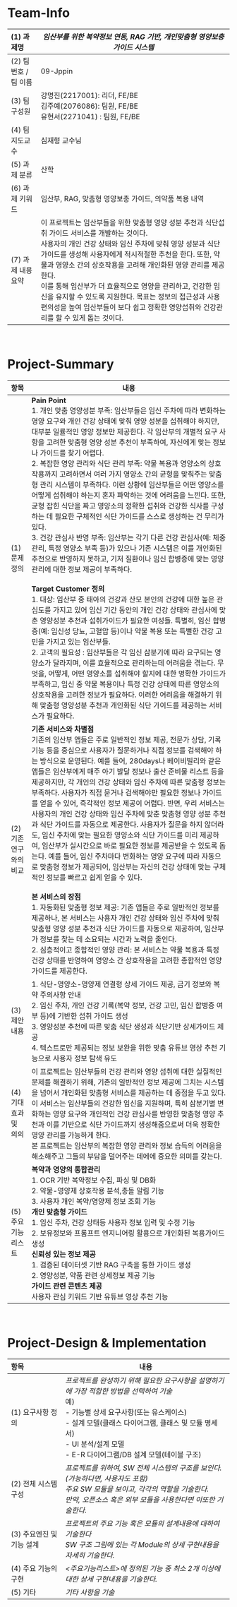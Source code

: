 <!-- Template for PROJECT REPORT of CapstoneDesign 2025-2H, initially written by khyoo -->
<!-- 본 파일은 2025년도 컴공 졸업프로젝트의 <1차보고서> 작성을 위한 기본 양식입니다. -->
<!-- 아래에 "*"..."*" 표시는 italic체로 출력하기 위해서 사용한 것입니다. -->
<!-- "내용"에 해당하는 부분을 지우고, 여러분 과제의 내용을 작성해 주세요. -->

# Team-Info
| (1) 과제명 | *임산부를 위한 복약정보 연동, RAG 기반, 개인맞춤형 영양보충 가이드 시스템*
|:---  |---  |
| (2) 팀 번호 / 팀 이름 | 09-Jppin |
| (3) 팀 구성원 | 강명진(2217001): 리더, FE/BE<br> 김주예(2076086): 팀원, FE/BE <br> 유현서(2271041) : 팀원, FE/BE			 |
| (4) 팀 지도교수 | 심재형 교수님 |
| (5) 과제 분류 | 산학 |
| (6) 과제 키워드 | 임산부, RAG, 맞춤형 영양보충 가이드, 의약품 복용 내역  |
| (7) 과제 내용 요약 | 이 프로젝트는 임산부들을 위한 맞춤형 영양 성분 추천과 식단섭취 가이드 서비스를 개발하는 것이다. <br>사용자의 개인 건강 상태와 임신 주차에 맞춰 영양 성분과 식단 가이드를 생성해 사용자에게 적시적절한 추천을 한다. 또한, 약물과 영양소 간의 상호작용을 고려해 개인화된 영양 관리를 제공한다. <br>이를 통해 임산부가 더 효율적으로 영양을 관리하고, 건강한 임신을 유지할 수 있도록 지원한다. 목표는 정보의 접근성과 사용 편의성을 높여 임산부들이 보다 쉽고 정확한 영양섭취와 건강관리를 할 수 있게 돕는 것이다. |
<br>

# Project-Summary
| 항목 | 내용 |
|:---  |---  |
| (1) 문제 정의 |**Pain Point** <br>1. 개인 맞춤 영양성분 부족:  임산부들은 임신 주차에 따라  변화하는 영양 요구와 개인 건강 상태에 맞춰 영양 성분을 섭취해야 하지만, 대부분 일률적인 영양 정보만 제공한다. 각 임산부의 개별적 요구 사항을 고려한 맞춤형 영양 성분 추천이 부족하여, 자신에게 맞는 정보나 가이드를 찾기 어렵다.<br>2. 복잡한 영양 관리와 식단 관리 부족:  약물 복용과 영양소의 상호작용까지 고려하면서 여러 가지 영양소 간의 균형을 맞춰주는 맞춤형 관리 시스템이 부족하다. 이런 상황에 임산부들은 어떤 영양소를 어떻게 섭취해야 하는지 혼자 파악하는 것에 어려움을 느낀다. 또한, 균형 잡힌 식단을 짜고 영양소의 정확한 섭취와 건강한 식사를 구성하는 데 필요한 구체적인 식단 가이드를 스스로 생성하는 건 무리가 있다.<br>3. 건강 관심사 반영 부족: 임산부는 각기 다른 건강 관심사(예: 체중 관리, 특정 영양소 부족 등)가 있으나 기존 시스템은 이를 개인화된 추천으로 반영하지 못하고, 기저 질환이나 임신 합병증에 맞는 영양 관리에 대한 정보 제공이 부족하다.<br><br>**Target Customer 정의**<br>1. 대상: 임산부 중 태아의 건강과 산모 본인의 건강에 대한 높은 관심도를 가지고 있어 임신 기간 동안의 개인 건강 상태와 관심사에 맞춘 영양성분 추천과 섭취가이드가 필요한 여성들. 특별히, 임신 합병증(예: 임신성 당뇨, 고혈압 등)이나 약물 복용 또는 특별한 건강 고민을 가지고 있는 임산부들.<br>2. 고객의 필요성 : 임산부들은 각 임신 삼분기에 따라 요구되는 영양소가 달라지며, 이를 효율적으로 관리하는데 어려움을 겪는다. 무엇을, 어떻게, 어떤 영양소를 섭취해야 할지에 대한 명확한 가이드가 부족하고, 임신 중 약물 복용이나 특정 건강 상태에 따른 영양소의 상호작용을 고려한 정보가 필요하다. 이러한 어려움을 해결하기 위해 맞춤형 영양성분 추천과 개인화된 식단 가이드를 제공하는 서비스가 필요하다. |
| (2) 기존연구와의 비교 |**기존 서비스와 차별점** <br>기존의 임산부 앱들은 주로 일반적인 정보 제공, 전문가 상담, 기록 기능 등을 중심으로 사용자가 질문하거나 직접 정보를 검색해야 하는 방식으로 운영된다. 예를 들어, 280days나 베이비빌리와 같은 앱들은 임산부에게 매주 아기 발달 정보나 출산 준비물 리스트 등을 제공하지만, 각 개인의 건강 상태와 임신 주차에 따른 맞춤형 정보는 부족하다. 사용자가 직접 묻거나 검색해야만 필요한 정보나 가이드를 얻을 수 있어, 즉각적인 정보 제공이 어렵다. 반면, 우리 서비스는 사용자의 개인 건강 상태와 임신 주차에 맞춘 맞춤형 영양 성분 추천과 식단 가이드를 자동으로 제공한다. 사용자가 질문을 하지 않더라도, 임신 주차에 맞는 필요한 영양소와 식단 가이드를 미리 제공하여, 임산부가 실시간으로 바로 필요한 정보를 제공받을 수 있도록 돕는다. 예를 들어, 임신 주차마다 변화하는 영양 요구에 따라 자동으로 맞춤형 정보가 제공되어, 임산부는 자신의 건강 상태에 맞는 구체적인 정보를 빠르고 쉽게 얻을 수 있다.<br><br>**본 서비스의 장점**<br>1. 자동화된 맞춤형 정보 제공: 기존 앱들은 주로 일반적인 정보를 제공하나, 본 서비스는 사용자 개인 건강 상태와 임신 주차에 맞춰 맞춤형 영양 성분 추천과 식단 가이드를 자동으로 제공하여, 임산부가 정보를 찾는 데 소요되는 시간과 노력을 줄인다.<br>2. 심층적이고 종합적인 영양 관리: 본 서비스는 약물 복용과 특정 건강 상태를 반영하여 영양소 간 상호작용을 고려한 종합적인 영양 가이드를 제공한다. |
| (3) 제안 내용 |1. 식단-영양소-영양제 연결형 상세 가이드 제공, 금기 정보와 복약 주의사항 안내 <br>2. 임신 주차, 개인 건강 기록(복약 정보, 건강 고민, 임신 합병증 여부 등)에 기반한 섭취 가이드 생성 <br>3. 영양성분 추천에 따른 맞춤 식단 생성과 식단기반 상세가이드 제공 <br>4. 텍스트로만 제공되는 정보 보완을 위한 맞춤 유튜브 영상 추천 기능으로 사용자 정보 탐색 유도 |
| (4) 기대효과 및 의의 | 이 프로젝트는 임산부들의 건강 관리와 영양 섭취에 대한 실질적인 문제를 해결하기 위해, 기존의 일반적인 정보 제공에 그치는 시스템을 넘어서 개인화된 맞춤형 서비스를 제공하는 데 중점을 두고 있다.<br>이 서비스는 임산부들의 건강한 임신을 지원하며, 특히 삼분기별 변화하는 영양 요구와 개인적인 건강 관심사를 반영한 맞춤형 영양 추천과 이를 기반으로 식단 가이드까지 생성해줌으로써 더욱 정확한 영양 관리를 가능하게 한다.<br>본 프로젝트는 임산부의 복잡한 영양 관리와 정보 습득의 어려움을 해소해주고 그들의 부담을 덜어주는 데에에 중요한 의미를 갖는다. |
| (5) 주요 기능 리스트 |**복약과 영양의 통합관리** <br> 1. OCR 기반 복약정보 수집, 파싱 및 DB화 <br> 2. 약물-영양제 상호작용 분석,충돌 알림 기능 <br>3. 사용자 개인 복약/영양제 정보 조회 기능 <br>**개인 맞춤형 가이드** <br>1. 임신 주차, 건강 상태등 사용자 정보 입력 및 수정 기능 <br>2. 보유정보와 프롬프트 엔지니어링 활용으로 개인화된 복용가이드 생성 <br>**신뢰성 있는 정보 제공** <br>1. 검증된 데이터셋 기반 RAG 구축을 통한 가이드 생성 <br>2. 영양성분, 약품 관련 상세정보 제공 기능 <br>**가이드 관련 콘텐츠 제공** <br>사용자 관심 키워드 기반 유튜브 영상 추천 기능|

<br>
 
# Project-Design & Implementation
| 항목 | 내용 |
|:---  |---  |
| (1) 요구사항 정의 | *프로젝트를 완성하기 위해 필요한 요구사항을 설명하기에 가장 적합한 방법을 선택하여 기술* <br> 예) <br> - 기능별 상세 요구사항(또는 유스케이스) <br> - 설계 모델(클래스 다이어그램, 클래스 및 모듈 명세서) <br> - UI 분석/설계 모델 <br> - E-R 다이어그램/DB 설계 모델(테이블 구조) |
| (2) 전체 시스템 구성 | *프로젝트를 위하여, SW 전체 시스템의 구조를 보인다. (가능하다면, 사용자도 포함) <br> 주요 SW 모듈을 보이고, 각각의 역할을 기술한다. <br>만약, 오픈소스 혹은 외부 모듈을 사용한다면 이또한 기술한다.* |
| (3) 주요엔진 및 기능 설계 | *프로젝트의 주요 기능 혹은 모듈의 설계내용에 대하여 기술한다 <br> SW 구조 그림에 있는 각 Module의 상세 구현내용을 자세히 기술한다.* |
| (4) 주요 기능의 구현 | *<주요기능리스트>에 정의된 기능 중 최소 2개 이상에 대한 상세 구현내용을 기술한다.* |
| (5) 기타 | *기타 사항을 기술*  |

<br>
